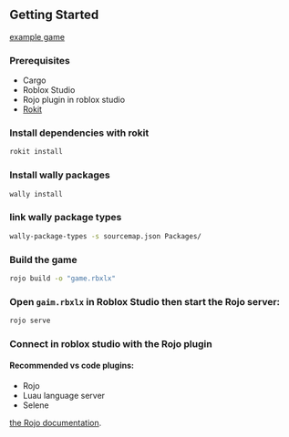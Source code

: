 ## Getting Started

[example game](https://github.com/matter-ecs/matter/tree/main/example/)

### Prerequisites
- Cargo
- Roblox Studio
- Rojo plugin in roblox studio
- [Rokit](https://github.com/rojo-rbx/rokit)

### Install dependencies with rokit
```bash
rokit install
```

### Install wally packages
```bash
wally install
```

### link wally package types
```bash
wally-package-types -s sourcemap.json Packages/
```

### Build the game
```bash
rojo build -o "game.rbxlx"
```

### Open `gaim.rbxlx` in Roblox Studio then start the Rojo server:

```bash
rojo serve
```

### Connect in roblox studio with the Rojo plugin

#### Recommended vs code plugins:
- Rojo
- Luau language server
- Selene

[the Rojo documentation](https://rojo.space/docs).